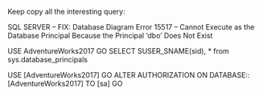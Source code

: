 Keep copy all the interesting query:

SQL SERVER – FIX: Database Diagram Error 15517 – Cannot Execute as the Database Principal Because the Principal ‘dbo’ Does Not Exist

USE AdventureWorks2017
GO
SELECT SUSER_SNAME(sid), * from sys.database_principals

USE [AdventureWorks2017]
GO
ALTER AUTHORIZATION ON DATABASE::[AdventureWorks2017] TO [sa]
GO
